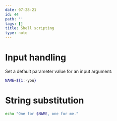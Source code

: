 ```yaml
---
date: 07-28-21
id: 44
path: ''
tags: []
title: Shell scripting
type: note
---
```


# Input handling
Set a default parameter value for an input argument:
```bash
NAME=${1:-you}
```

# String substitution
```bash
echo "One for $NAME, one for me."
```